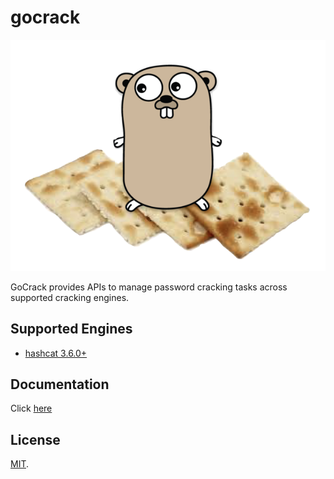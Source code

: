 # gocrack

![GoCrack Logo](/docs/logo.png)

GoCrack provides APIs to manage password cracking tasks across supported cracking engines.

## Supported Engines

* [hashcat 3.6.0+](https://github.com/hashcat/hashcat)

## Documentation

Click [here](docs/README.md)

## License

[MIT](LICENSE).
